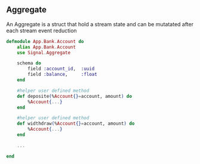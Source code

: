 ## Aggregate

An Aggregate is a struct that hold a stream state
and can be mutatated after each stream event 
reduction

```elixir
defmodule App.Bank.Account do
    alias App.Bank.Account
    use Signal.Aggregate

    schema do
        field :account_id,  :uuid
        field :balance,     :float
    end

    #helper user defined method
    def deposite(%Account{}=account, amount) do
        %Account{...}
    end

    #helper user defined method
    def widthdraw(%Account{}=account, amount) do
        %Account{...}
    end

    ...

end
```

